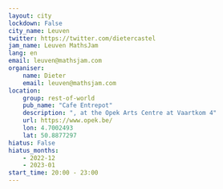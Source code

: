 ```yaml
---
layout: city                                           
lockdown: False
city_name: Leuven
twitter: https://twitter.com/dietercastel
jam_name: Leuven MathsJam
lang: en
email: leuven@mathsjam.com
organiser:
    name: Dieter
    email: leuven@mathsjam.com
location:
    group: rest-of-world
    pub_name: "Cafe Entrepot"
    description: ", at the Opek Arts Centre at Vaartkom 4"
    url: https://www.opek.be/
    lon: 4.7002493
    lat: 50.8877297
hiatus: False
hiatus_months:
    - 2022-12
    - 2023-01
start_time: 20:00 - 23:00
---
```

